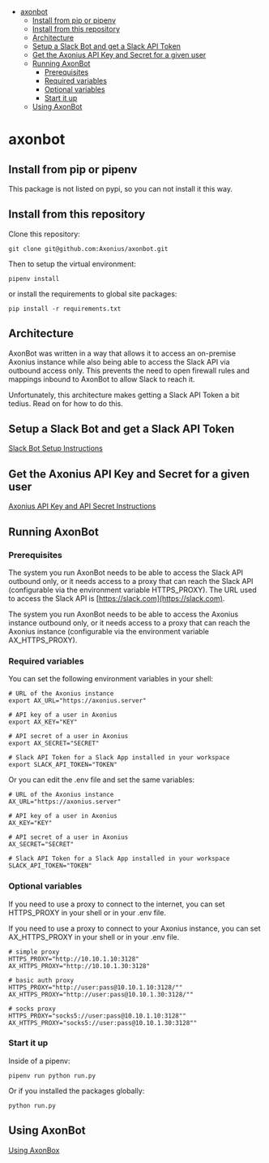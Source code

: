 <!-- MarkdownTOC -->

- [axonbot](#axonbot)
    - [Install from pip or pipenv](#install-from-pip-or-pipenv)
    - [Install from this repository](#install-from-this-repository)
    - [Architecture](#architecture)
    - [Setup a Slack Bot and get a Slack API Token](#setup-a-slack-bot-and-get-a-slack-api-token)
    - [Get the Axonius API Key and Secret for a given user](#get-the-axonius-api-key-and-secret-for-a-given-user)
    - [Running AxonBot](#running-axonbot)
        - [Prerequisites](#prerequisites)
        - [Required variables](#required-variables)
        - [Optional variables](#optional-variables)
        - [Start it up](#start-it-up)
    - [Using AxonBot](#using-axonbot)

<!-- /MarkdownTOC -->

# axonbot

## Install from pip or pipenv

This package is not listed on pypi, so you can not install it this way.

## Install from this repository

Clone this repository:

```
git clone git@github.com:Axonius/axonbot.git
```

Then to setup the virtual environment:

```
pipenv install
```

or install the requirements to global site packages:

```
pip install -r requirements.txt
```

## Architecture

AxonBot was written in a way that allows it to access an on-premise Axonius instance while also being able to access the Slack API via outbound access only. This prevents the need to open firewall rules and mappings inbound to AxonBot to allow Slack to reach it.

Unfortunately, this architecture makes getting a Slack API Token a bit tedius. Read on for how to do this.

## Setup a Slack Bot and get a Slack API Token

[Slack Bot Setup Instructions](https://github.com/Axonius/axonbot/blob/master/docs/slack_setup.md)

## Get the Axonius API Key and Secret for a given user

[Axonius API Key and API Secret Instructions](https://github.com/Axonius/axonbot/blob/master/docs/axonius_setup.md)

## Running AxonBot

### Prerequisites

The system you run AxonBot needs to be able to access the Slack API outbound only, or it needs access to a proxy that can reach the Slack API (configurable via the environment variable HTTPS_PROXY). The URL used to access the Slack API is [https://slack.com](https://slack.com).

The system you run AxonBot needs to be able to access the Axonius instance outbound only, or it needs access to a proxy that can reach the Axonius instance (configurable via the environment variable AX_HTTPS_PROXY).

### Required variables

You can set the following environment variables in your shell:

```
# URL of the Axonius instance
export AX_URL="https://axonius.server"

# API key of a user in Axonius
export AX_KEY="KEY"

# API secret of a user in Axonius
export AX_SECRET="SECRET"

# Slack API Token for a Slack App installed in your workspace
export SLACK_API_TOKEN="TOKEN"
```

Or you can edit the .env file and set the same variables:

```
# URL of the Axonius instance
AX_URL="https://axonius.server"

# API key of a user in Axonius
AX_KEY="KEY"

# API secret of a user in Axonius
AX_SECRET="SECRET"

# Slack API Token for a Slack App installed in your workspace
SLACK_API_TOKEN="TOKEN"
```

### Optional variables

If you need to use a proxy to connect to the internet, you can set HTTPS_PROXY in your shell or in your .env file.

If you need to use a proxy to connect to your Axonius instance, you can set AX_HTTPS_PROXY in your shell or in your .env file.

```
# simple proxy
HTTPS_PROXY="http://10.10.1.10:3128"
AX_HTTPS_PROXY="http://10.10.1.30:3128"

# basic auth proxy
HTTPS_PROXY="http://user:pass@10.10.1.10:3128/""
AX_HTTPS_PROXY="http://user:pass@10.10.1.30:3128/""

# socks proxy
HTTPS_PROXY="socks5://user:pass@10.10.1.10:3128""
AX_HTTPS_PROXY="socks5://user:pass@10.10.1.30:3128""
```

### Start it up

Inside of a pipenv:

```
pipenv run python run.py
```

Or if you installed the packages globally:

```
python run.py
```

## Using AxonBot

[Using AxonBox](https://github.com/Axonius/axonbot/blob/master/docs/axonbot_using.md)
